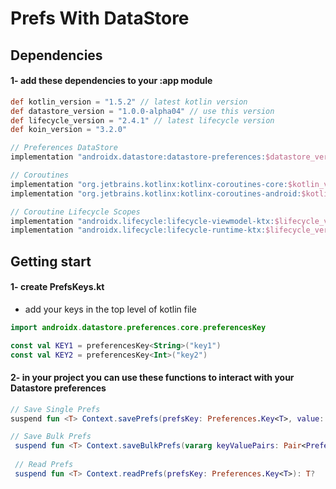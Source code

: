 # Prefs With DataStore

## Dependencies

#### 1- add these dependencies to your :app module

```groovy
def kotlin_version = "1.5.2" // latest kotlin version
def datastore_version = "1.0.0-alpha04" // use this version
def lifecycle_version = "2.4.1" // latest lifecycle version
def koin_version = "3.2.0"

// Preferences DataStore
implementation "androidx.datastore:datastore-preferences:$datastore_version"

// Coroutines
implementation "org.jetbrains.kotlinx:kotlinx-coroutines-core:$kotlin_version"
implementation "org.jetbrains.kotlinx:kotlinx-coroutines-android:$kotlin_version"

// Coroutine Lifecycle Scopes
implementation "androidx.lifecycle:lifecycle-viewmodel-ktx:$lifecycle_version"
implementation "androidx.lifecycle:lifecycle-runtime-ktx:$lifecycle_version"

```

## Getting start

#### 1- create PrefsKeys.kt

* add your keys in the top level of kotlin file

```kotlin
import androidx.datastore.preferences.core.preferencesKey

const val KEY1 = preferencesKey<String>("key1")
const val KEY2 = preferencesKey<Int>("key2")
```

#### 2- in your project you can use these functions to interact with your Datastore preferences

```kotlin
// Save Single Prefs
suspend fun <T> Context.savePrefs(prefsKey: Preferences.Key<T>, value: T)

// Save Bulk Prefs
 suspend fun <T> Context.saveBulkPrefs(vararg keyValuePairs: Pair<Preferences.Key<T>, T>)
 
 // Read Prefs
 suspend fun <T> Context.readPrefs(prefsKey: Preferences.Key<T>): T?
```


